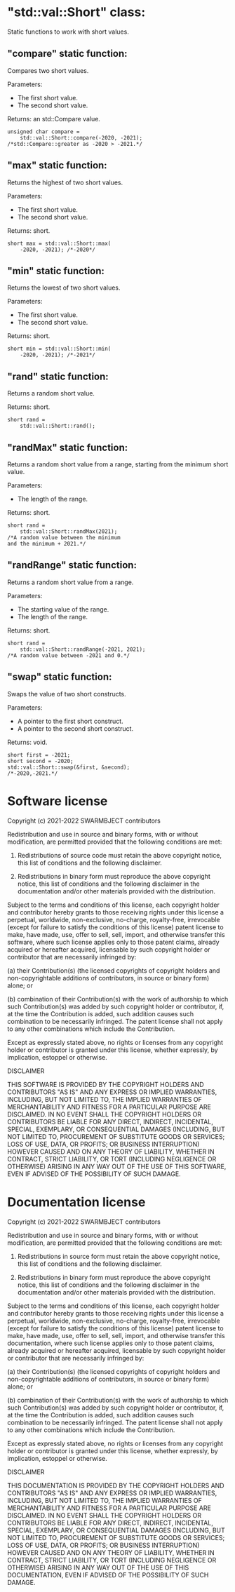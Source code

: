 # "std::val::Short" class:

Static functions to work with short values.

## "compare" static function:

Compares two short values.

Parameters:
* The first short value.
* The second short value.

Returns: an std::Compare value.

```
unsigned char compare = 
	std::val::Short::compare(-2020, -2021);
/*std::Compare::greater as -2020 > -2021.*/
```

## "max" static function:

Returns the highest of two short values.

Parameters:
* The first short value.
* The second short value.

Returns: short.

```
short max = std::val::Short::max(
	-2020, -2021); /*-2020*/
```

## "min" static function:

Returns the lowest of two short values.

Parameters:
* The first short value.
* The second short value.

Returns: short.

```
short min = std::val::Short::min(
	-2020, -2021); /*-2021*/
```

## "rand" static function:

Returns a random short value.

Returns: short.

```
short rand =
	std::val::Short::rand();
```
	
## "randMax" static function:

Returns a random short value from a range,
starting from the minimum short value.

Parameters:
* The length of the range.

Returns: short.

```
short rand =
	std::val::Short::randMax(2021);
/*A random value between the minimum 
and the minimum + 2021.*/
```

## "randRange" static function:

Returns a random short value from a range.

Parameters:
* The starting value of the range.
* The length of the range.

Returns: short.

```
short rand =
	std::val::Short::randRange(-2021, 2021);
/*A random value between -2021 and 0.*/
```

## "swap" static function:

Swaps the value of two short constructs.

Parameters:
* A pointer to the first short construct.
* A pointer to the second short construct.

Returns: void.

```
short first = -2021;
short second = -2020;
std::val::Short::swap(&first, &second);
/*-2020,-2021.*/
```

# Software license

Copyright (c) 2021-2022 SWARMBJECT contributors

Redistribution and use in source and binary forms,
with or without modification, are permitted
provided that the following conditions are met:

1. Redistributions of source code must
retain the above copyright notice, this list
of conditions and the following disclaimer.

2. Redistributions in binary form must
reproduce the above copyright notice,
this list of conditions and the following 
disclaimer in the documentation and/or other 
materials provided with the distribution.

Subject to the terms and conditions of this
license, each copyright holder and contributor
hereby grants to those receiving rights under this
license a perpetual, worldwide, non-exclusive,
no-charge, royalty-free, irrevocable (except for
failure to satisfy the conditions of this license)
patent license to make, have made, use, offer to
sell, sell, import, and otherwise transfer this
software, where such license applies only to
those patent claims, already acquired or hereafter
acquired, licensable by such copyright holder or
contributor that are necessarily infringed by:

(a) their Contribution(s) (the licensed
copyrights of copyright holders and
non-copyrightable additions of contributors,
in source or binary form) alone; or

(b) combination of their Contribution(s)
with the work of authorship to which such
Contribution(s) was added by such copyright
holder or contributor, if, at the time the
Contribution is added, such addition causes
such combination to be necessarily infringed.
The patent license shall not apply to any other
combinations which include the Contribution.

Except as expressly stated above, no rights or
licenses from any copyright holder or contributor
is granted under this license, whether expressly,
by implication, estoppel or otherwise.

DISCLAIMER

THIS SOFTWARE IS PROVIDED BY THE COPYRIGHT HOLDERS
AND CONTRIBUTORS "AS IS" AND ANY EXPRESS OR
IMPLIED WARRANTIES, INCLUDING, BUT NOT LIMITED TO,
THE IMPLIED WARRANTIES OF MERCHANTABILITY AND
FITNESS FOR A PARTICULAR PURPOSE ARE DISCLAIMED.
IN NO EVENT SHALL THE COPYRIGHT HOLDERS OR
CONTRIBUTORS BE LIABLE FOR ANY DIRECT, INDIRECT,
INCIDENTAL, SPECIAL, EXEMPLARY, OR CONSEQUENTIAL
DAMAGES (INCLUDING, BUT NOT LIMITED TO,
PROCUREMENT OF SUBSTITUTE GOODS OR SERVICES;
LOSS OF USE, DATA, OR PROFITS; OR BUSINESS
INTERRUPTION) HOWEVER CAUSED AND ON ANY THEORY OF
LIABILITY, WHETHER IN CONTRACT, STRICT LIABILITY,
OR TORT (INCLUDING NEGLIGENCE OR OTHERWISE)
ARISING IN ANY WAY OUT OF THE USE OF THIS
SOFTWARE, EVEN IF ADVISED OF THE POSSIBILITY OF
SUCH DAMAGE.

# Documentation license

Copyright (c) 2021-2022 SWARMBJECT contributors

Redistribution and use in source and binary forms,
with or without modification, are permitted
provided that the following conditions are met:

1. Redistributions in source form must
retain the above copyright notice, this list
of conditions and the following disclaimer.

2. Redistributions in binary form must
reproduce the above copyright notice,
this list of conditions and the following 
disclaimer in the documentation and/or other 
materials provided with the distribution.

Subject to the terms and conditions of this
license, each copyright holder and contributor
hereby grants to those receiving rights under this
license a perpetual, worldwide, non-exclusive,
no-charge, royalty-free, irrevocable (except for
failure to satisfy the conditions of this license)
patent license to make, have made, use, offer to
sell, sell, import, and otherwise transfer this
documentation, where such license applies only to
those patent claims, already acquired or hereafter
acquired, licensable by such copyright holder or
contributor that are necessarily infringed by:

(a) their Contribution(s) (the licensed
copyrights of copyright holders and
non-copyrightable additions of contributors,
in source or binary form) alone; or

(b) combination of their Contribution(s)
with the work of authorship to which such
Contribution(s) was added by such copyright
holder or contributor, if, at the time the
Contribution is added, such addition causes
such combination to be necessarily infringed.
The patent license shall not apply to any other
combinations which include the Contribution.

Except as expressly stated above, no rights or
licenses from any copyright holder or contributor
is granted under this license, whether expressly,
by implication, estoppel or otherwise.

DISCLAIMER

THIS DOCUMENTATION IS PROVIDED BY THE COPYRIGHT HOLDERS
AND CONTRIBUTORS "AS IS" AND ANY EXPRESS OR
IMPLIED WARRANTIES, INCLUDING, BUT NOT LIMITED TO,
THE IMPLIED WARRANTIES OF MERCHANTABILITY AND
FITNESS FOR A PARTICULAR PURPOSE ARE DISCLAIMED.
IN NO EVENT SHALL THE COPYRIGHT HOLDERS OR
CONTRIBUTORS BE LIABLE FOR ANY DIRECT, INDIRECT,
INCIDENTAL, SPECIAL, EXEMPLARY, OR CONSEQUENTIAL
DAMAGES (INCLUDING, BUT NOT LIMITED TO,
PROCUREMENT OF SUBSTITUTE GOODS OR SERVICES;
LOSS OF USE, DATA, OR PROFITS; OR BUSINESS
INTERRUPTION) HOWEVER CAUSED AND ON ANY THEORY OF
LIABILITY, WHETHER IN CONTRACT, STRICT LIABILITY,
OR TORT (INCLUDING NEGLIGENCE OR OTHERWISE)
ARISING IN ANY WAY OUT OF THE USE OF THIS
DOCUMENTATION, EVEN IF ADVISED OF THE POSSIBILITY OF
SUCH DAMAGE.